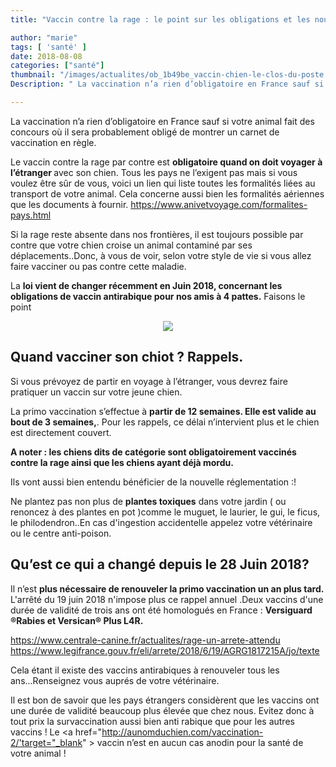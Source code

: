 ```yaml
---
title: "Vaccin contre la rage : le point sur les obligations et les nouveautés 2018 "

author: "marie"
tags: [ 'santé' ]
date: 2018-08-08
categories: ["santé"]
thumbnail: "/images/actualites/ob_1b49be_vaccin-chien-le-clos-du-poste.jpg"
Description: " La vaccination n’a rien d’obligatoire en France sauf si votre animal fait des concours où il sera probablement obligé de montrer un carnet de vaccination en règle.  "

---
```


La vaccination n’a rien d’obligatoire en France sauf si votre animal fait des concours où il sera probablement obligé de montrer un carnet de vaccination en règle.

Le vaccin contre la rage par contre est <b>obligatoire quand on doit voyager à l’étranger </b> avec son chien. Tous les pays ne l’exigent pas mais si vous voulez être sûr de vous, voici un lien qui liste toutes les formalités liées au transport de votre animal. Cela concerne aussi bien les formalités aériennes que les documents à fournir. https://www.anivetvoyage.com/formalites-pays.html


Si la rage reste absente dans nos frontières, il est toujours possible par contre que votre chien croise un animal contaminé par ses déplacements..Donc, à vous de voir, selon votre style de vie si vous allez faire vacciner ou pas contre cette maladie.

La <b>loi vient de changer récemment en Juin 2018, concernant les obligations de vaccin antirabique pour nos amis à 4 pattes.</b>
Faisons le point




<p align="center"><img src="/images/actualites/chien-passeport-vaccins.jpg" class="img-responsive"></p>




## Quand vacciner son chiot ? Rappels.

Si vous prévoyez de partir en voyage à l’étranger, vous devrez faire pratiquer un vaccin sur votre jeune chien.

La primo vaccination s’effectue à <b>partir de 12 semaines. Elle est valide au bout de 3 semaines,</b>. Pour les rappels, ce délai n’intervient plus et le chien est directement couvert.

<b>A noter : les chiens dits de catégorie sont obligatoirement vaccinés contre la rage ainsi que les chiens ayant déjà mordu.</b>

Ils vont aussi bien entendu bénéficier de la nouvelle réglementation :!


Ne plantez pas non plus de <b>plantes toxiques</b> dans votre jardin ( ou renoncez à des plantes en pot )comme le muguet, le laurier, le gui, le ficus, le philodendron..En cas d'ingestion accidentelle appelez votre vétérinaire  ou le centre anti-poison.

## Qu’est ce qui a changé depuis le 28 Juin 2018?

Il n’est <b>plus nécessaire de renouveler la primo vaccination un an plus tard.</b>
L'arrêté du 19 juin 2018 n'impose plus ce rappel annuel .Deux vaccins d'une durée de validité de trois ans ont été homologués en France : <b>Versiguard ®Rabies et Versican® Plus L4R.</b>

https://www.centrale-canine.fr/actualites/rage-un-arrete-attendu
https://www.legifrance.gouv.fr/eli/arrete/2018/6/19/AGRG1817215A/jo/texte

Cela étant il existe des vaccins antirabiques à renouveler tous les ans...Renseignez vous auprés de votre vétérinaire.

Il est bon de savoir que les pays étrangers considèrent que les vaccins ont une durée de validité beaucoup plus élevée que chez nous. Evitez donc à tout prix la survaccination aussi bien anti rabique que pour les autres vaccins ! Le <a href="http://aunomduchien.com/vaccination-2/'target="_blank" > vaccin </a> n’est en aucun cas anodin pour la santé de votre animal !




